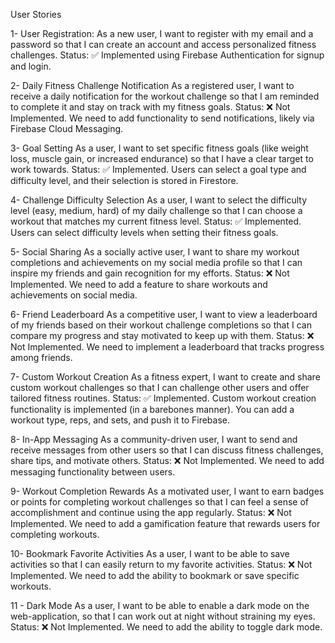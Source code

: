 User Stories

1- User Registration:
As a new user, I want to register with my email and a password so that I can create an account and access personalized fitness challenges.
Status: ✅ Implemented using Firebase Authentication for signup and login.

2- Daily Fitness Challenge Notification
As a registered user, I want to receive a daily notification for the workout challenge so that I am reminded to complete it and stay on track with my fitness goals.
Status: ❌ Not Implemented. We need to add functionality to send notifications, likely via Firebase Cloud Messaging.

3- Goal Setting
As a user, I want to set specific fitness goals (like weight loss, muscle gain, or increased endurance) so that I have a clear target to work towards.
Status: ✅ Implemented. Users can select a goal type and difficulty level, and their selection is stored in Firestore.

4- Challenge Difficulty Selection
As a user, I want to select the difficulty level (easy, medium, hard) of my daily challenge so that I can choose a workout that matches my current fitness level.
Status: ✅ Implemented. Users can select difficulty levels when setting their fitness goals.

5- Social Sharing
As a socially active user, I want to share my workout completions and achievements on my social media profile so that I can inspire my friends and gain recognition for my efforts.
Status: ❌ Not Implemented. We need to add a feature to share workouts and achievements on social media.

6- Friend Leaderboard
As a competitive user, I want to view a leaderboard of my friends based on their workout challenge completions so that I can compare my progress and stay motivated to keep up with them.
Status: ❌ Not Implemented. We need to implement a leaderboard that tracks progress among friends.

7- Custom Workout Creation
As a fitness expert, I want to create and share custom workout challenges so that I can challenge other users and offer tailored fitness routines.
Status: ✅ Implemented. Custom workout creation functionality is implemented (in a barebones manner). You can add a workout type, reps, and sets, and push it to Firebase.

8- In-App Messaging
As a community-driven user, I want to send and receive messages from other users so that I can discuss fitness challenges, share tips, and motivate others.
Status: ❌ Not Implemented. We need to add messaging functionality between users.

9- Workout Completion Rewards
As a motivated user, I want to earn badges or points for completing workout challenges so that I can feel a sense of accomplishment and continue using the app regularly.
Status: ❌ Not Implemented. We need to add a gamification feature that rewards users for completing workouts.

10- Bookmark Favorite Activities
As a user, I want to be able to save activities so that I can easily return to my favorite activities.
Status: ❌ Not Implemented. We need to add the ability to bookmark or save specific workouts.

11 - Dark Mode
As a user, I want to be able to enable a dark mode on the web-application, so that I can work out at night without straining my eyes.
Status: ❌ Not Implemented. We need to add the ability to toggle dark mode.
